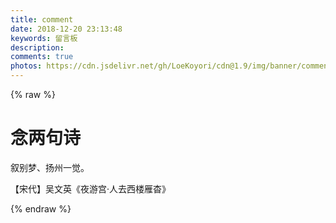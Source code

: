 ```yaml
---
title: comment
date: 2018-12-20 23:13:48
keywords: 留言板
description: 
comments: true
photos: https://cdn.jsdelivr.net/gh/LoeKoyori/cdn@1.9/img/banner/comment.jpg
---
```

{% raw %}
<div class="entry-content">
  <div class="poem-wrap">
    <div class="poem-border poem-left">
    </div>
    <div class="poem-border poem-right">
    </div>
    <h1>
    念两句诗</h1>
    <p id="poem">
    叙别梦、扬州一觉。</p>
    <p id="info">
    【宋代】吴文英《夜游宫·人去西楼雁杳》</p>
  </div>
</div>
{% endraw %}